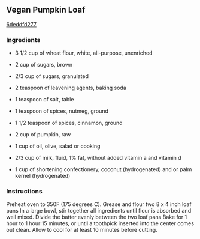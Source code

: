 ## Vegan Pumpkin Loaf

[6deddfd277](https://cookpad.com/us/recipes/353419-vegan-pumpkin-loaf)

### Ingredients

 - 3 1/2 cup of wheat flour, white, all-purpose, unenriched

 - 2 cup of sugars, brown

 - 2/3 cup of sugars, granulated

 - 2 teaspoon of leavening agents, baking soda

 - 1 teaspoon of salt, table

 - 1 teaspoon of spices, nutmeg, ground

 - 1 1/2 teaspoon of spices, cinnamon, ground

 - 2 cup of pumpkin, raw

 - 1 cup of oil, olive, salad or cooking

 - 2/3 cup of milk, fluid, 1% fat, without added vitamin a and vitamin d

 - 1 cup of shortening confectionery, coconut (hydrogenated) and or palm kernel (hydrogenated)

### Instructions

Preheat oven to 350F (175 degrees C). Grease and flour two 8 x 4 inch loaf pans In a large bowl, stir together all ingredients until flour is absorbed and well mixed. Divide the batter evenly between the two loaf pans Bake for 1 hour to 1 hour 15 minutes, or until a toothpick inserted into the center comes out clean. Allow to cool for at least 10 minutes before cutting.
